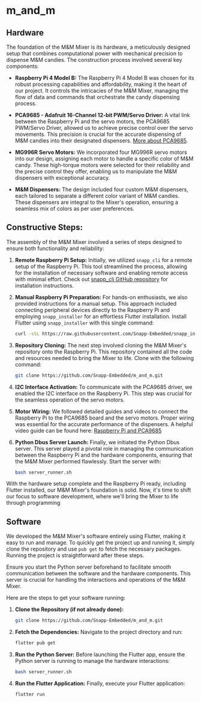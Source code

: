 # m_and_m

## Hardware

The foundation of the M&M Mixer is its hardware, a meticulously designed setup that combines computational power with mechanical precision to dispense M&M candies. The construction process involved several key components:

- **Raspberry Pi 4 Model B:**
  The Raspberry Pi 4 Model B was chosen for its robust processing capabilities and affordability, making it the heart of our project. It controls the intricacies of the M&M Mixer, managing the flow of data and commands that orchestrate the candy dispensing process.

- **PCA9685 - Adafruit 16-Channel 12-bit PWM/Servo Driver:**
  A vital link between the Raspberry Pi and the servo motors, the PCA9685 PWM/Servo Driver, allowed us to achieve precise control over the servo movements. This precision is crucial for the accurate dispensing of M&M candies into their designated dispensers. [More about PCA9685](https://www.adafruit.com/product/815).

- **MG996R Servo Motors:**
  We incorporated four MG996R servo motors into our design, assigning each motor to handle a specific color of M&M candy. These high-torque motors were selected for their reliability and the precise control they offer, enabling us to manipulate the M&M dispensers with exceptional accuracy.

- **M&M Dispensers:**
  The design included four custom M&M dispensers, each tailored to separate a different color variant of M&M candies. These dispensers are integral to the Mixer's operation, ensuring a seamless mix of colors as per user preferences.

## Constructive Steps:

The assembly of the M&M Mixer involved a series of steps designed to ensure both functionality and reliability:

1. **Remote Raspberry Pi Setup:**
   Initially, we utilized `snapp_cli` for a remote setup of the Raspberry Pi. This tool streamlined the process, allowing for the installation of necessary software and enabling remote access with minimal effort. Check out [snapp_cli GitHub repository](https://github.com/Snapp-Embedded/snapp_cli) for installation instructions.

2. **Manual Raspberry Pi Preparation:**
   For hands-on enthusiasts, we also provided instructions for a manual setup. This approach included connecting peripheral devices directly to the Raspberry Pi and employing `snapp_installer` for an effortless Flutter installation. Install Flutter using `snapp_installer` with this single command:
	```bash
   curl -sSL https://raw.githubusercontent.com/Snapp-Embedded/snapp_installer/main/install.sh | bash
	```

3. **Repository Cloning:**
   The next step involved cloning the M&M Mixer's repository onto the Raspberry Pi. This repository contained all the code and resources needed to bring the Mixer to life. Clone with the following command:
   ```bash
   git clone https://github.com/Snapp-Embedded/m_and_m.git
	```

4. **I2C Interface Activation:**
   To communicate with the PCA9685 driver, we enabled the I2C interface on the Raspberry Pi. This step was crucial for the seamless operation of the servo motors.

5. **Motor Wiring:**
   We followed detailed guides and videos to connect the Raspberry Pi to the PCA9685 board and the servo motors. Proper wiring was essential for the accurate performance of the dispensers. A helpful video guide can be found here: [Raspberry Pi and PCA9685](https://www.youtube.com/watch?v=3vQyI2b4e6Y)

6. **Python Dbus Server Launch:**
   Finally, we initiated the Python Dbus server. This server played a pivotal role in managing the communication between the Raspberry Pi and the hardware components, ensuring that the M&M Mixer performed flawlessly. Start the server with:
   ```bash
   bash server_runner.sh
	```


With the hardware setup complete and the Raspberry Pi ready, including Flutter installed, our M&M Mixer's foundation is solid. Now, it's time to shift our focus to software development, where we'll bring the Mixer to life through programming


## Software

We developed the M&M Mixer's software entirely using Flutter, making it easy to run and manage. To quickly get the project up and running it, simply clone the repository and use `pub get` to fetch the necessary packages. Running the project is straightforward after these steps.

Ensure you start the Python server beforehand to facilitate smooth communication between the software and the hardware components. This server is crucial for handling the interactions and operations of the M&M Mixer.

Here are the steps to get your software running:

1. **Clone the Repository (if not already done):**
	``` bash
   git clone https://github.com/Snapp-Embedded/m_and_m.git
	```
2. **Fetch the Dependencies:**
Navigate to the project directory and run:
	``` bash
   flutter pub get
	```
1. **Run the Python Server:**
Before launching the Flutter app, ensure the Python server is running to manage the hardware interactions:
	``` bash
   bash server_runner.sh
	```
1. **Run the Flutter Application:**
Finally, execute your Flutter application:
	``` bash
   flutter run
	```